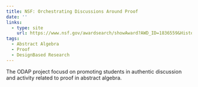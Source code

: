 ```yaml
---
title: NSF: Orchestrating Discussions Around Proof
date: ''
links:
  - type: site
    url: https://www.nsf.gov/awardsearch/showAward?AWD_ID=1836559&HistoricalAwards=false
tags:
  - Abstract Algebra
  - Proof
  - DesignBased Research
---
```


The ODAP project focusd on promoting students in authentic discussion and activity related to proof in abstract algebra.

<!--more-->
